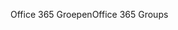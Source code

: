 <span data-ttu-id="4b387-101">Office 365 Groepen</span><span class="sxs-lookup"><span data-stu-id="4b387-101">Office 365 Groups</span></span>